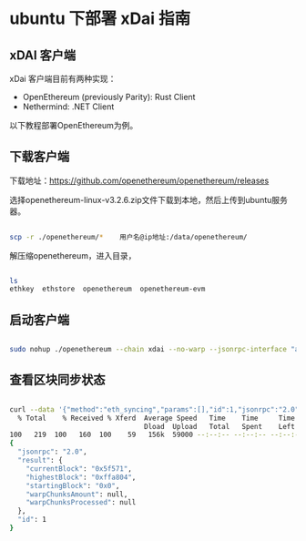 # ubuntu 下部署 xDai 指南

## xDAI 客户端

xDai 客户端目前有两种实现：

- OpenEthereum (previously Parity): Rust Client
- Nethermind: .NET Client 

以下教程部署OpenEthereum为例。

## 下载客户端

下载地址：https://github.com/openethereum/openethereum/releases


选择openethereum-linux-v3.2.6.zip文件下载到本地，然后上传到ubuntu服务器。

```bash
 
scp -r ./openethereum/*    用户名@ip地址:/data/openethereum/

```

解压缩openethereum，进入目录，

```bash

ls
ethkey  ethstore  openethereum  openethereum-evm

```

## 启动客户端



```bash

sudo nohup ./openethereum --chain xdai --no-warp --jsonrpc-interface "all" --ws-interface="all" --base-path /data/xdai/data &

```

## 查看区块同步状态


```bash 

curl --data '{"method":"eth_syncing","params":[],"id":1,"jsonrpc":"2.0"}' -H "Content-Type: application/json" -X POST localhost:8545 | jq
  % Total    % Received % Xferd  Average Speed   Time    Time     Time  Current
                                 Dload  Upload   Total   Spent    Left  Speed
100   219  100   160  100    59   156k  59000 --:--:-- --:--:-- --:--:--  213k
{
  "jsonrpc": "2.0",
  "result": {
    "currentBlock": "0x5f571",
    "highestBlock": "0xffa804",
    "startingBlock": "0x0",
    "warpChunksAmount": null,
    "warpChunksProcessed": null
  },
  "id": 1
}

```